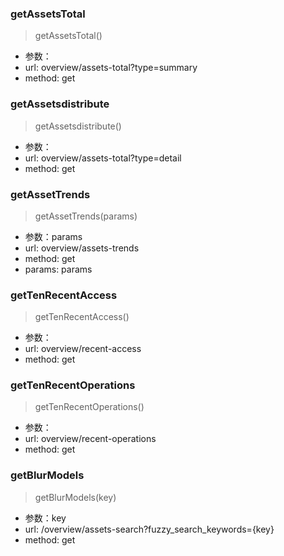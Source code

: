 ### getAssetsTotal
> getAssetsTotal()
- 参数：
- url: overview/assets-total?type=summary
- method: get

### getAssetsdistribute
> getAssetsdistribute()
- 参数：
- url: overview/assets-total?type=detail
- method: get

### getAssetTrends
> getAssetTrends(params)
- 参数：params
- url: overview/assets-trends
- method: get
- params: params

### getTenRecentAccess
> getTenRecentAccess()
- 参数：
- url: overview/recent-access
- method: get

### getTenRecentOperations
> getTenRecentOperations()
- 参数：
- url: overview/recent-operations
- method: get

### getBlurModels
> getBlurModels(key)
- 参数：key
- url: /overview/assets-search?fuzzy_search_keywords={key}
- method: get

